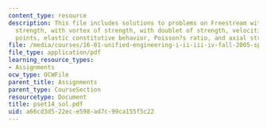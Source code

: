 ```yaml
---
content_type: resource
description: This file includes solutions to problems on Freestream with source of
  strength, with vortex of strength, with doublet of strength, velocities at different
  points, elastic constitutive behavior, Poisson?s ratio, and axial strain.
file: /media/courses/16-01-unified-engineering-i-ii-iii-iv-fall-2005-spring-2006/a66cd3d522ece598ad7c99ca155f5c22_pset14_sol.pdf
file_type: application/pdf
learning_resource_types:
- Assignments
ocw_type: OCWFile
parent_title: Assignments
parent_type: CourseSection
resourcetype: Document
title: pset14_sol.pdf
uid: a66cd3d5-22ec-e598-ad7c-99ca155f5c22
---
```

